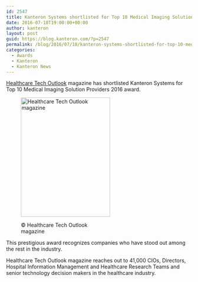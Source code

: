 ```yaml
---
id: 2547
title: Kanteron Systems shortlisted for Top 10 Medical Imaging Solution Providers 2016
date: 2016-07-18T19:00:00+00:00
author: kanteron
layout: post
guid: https://blog.kanteron.com/?p=2547
permalink: /blog/2016/07/18/kanteron-systems-shortlisted-for-top-10-medical-imaging-solution-providers-2016/
categories:
  - Awards
  - Kanteron
  - Kanteron News
---
```

[Healthcare Tech Outlook](https://www.healthcaretechoutlook.com) magazine has shortlisted Kanteron Systems for Top 10 Medical Imaging Solution Providers 2016 award.<figure style="width: 242px" class="wp-caption aligncenter">

<img src="https://www.healthcaretechoutlook.com/uploaded_images/magazine_img/1kua300-400.jpg" alt="Healthcare Tech Outlook magazine" width="242" height="323" /><figcaption class="wp-caption-text">© Healthcare Tech Outlook magazine</figcaption></figure> 

This prestigious award recognizes companies who have stood out among the rest in the industry.

Healthcare Tech Outlook magazine reaches out to 41,000 CIOs, Directors, Hospital Information Management and Healthcare Research Teams and senior technology decision makers in the healthcare industry.